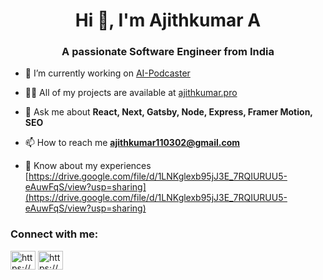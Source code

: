 <h1 align="center">Hi 👋, I'm Ajithkumar A</h1>
<h3 align="center">A passionate Software Engineer from India</h3>

- 🔭 I’m currently working on [AI-Podcaster](https://github.com/ajithkumar110302/AI-podcaster)

- 👨‍💻 All of my projects are available at [ajithkumar.pro](ajithkumar.pro)

- 💬 Ask me about **React, Next, Gatsby, Node, Express, Framer Motion, SEO**

- 📫 How to reach me **ajithkumar110302@gmail.com**

- 📄 Know about my experiences [https://drive.google.com/file/d/1LNKglexb95jJ3E_7RQIURUU5-eAuwFqS/view?usp=sharing](https://drive.google.com/file/d/1LNKglexb95jJ3E_7RQIURUU5-eAuwFqS/view?usp=sharing)

<h3 align="left">Connect with me:</h3>
<p align="left">
<a href="https://linkedin.com/in/https://www.linkedin.com/in/ajithkumar-athimoolam/" target="blank"><img align="center" src="https://raw.githubusercontent.com/rahuldkjain/github-profile-readme-generator/master/src/images/icons/Social/linked-in-alt.svg" alt="https://www.linkedin.com/in/ajithkumar-athimoolam/" height="30" width="40" /></a>
<a href="https://www.hackerrank.com/https://www.hackerrank.com/profile/arunjithajith315" target="blank"><img align="center" src="https://raw.githubusercontent.com/rahuldkjain/github-profile-readme-generator/master/src/images/icons/Social/hackerrank.svg" alt="https://www.hackerrank.com/profile/arunjithajith315" height="30" width="40" /></a>
</p>
